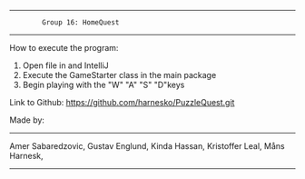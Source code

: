 **************************************************************
		    Group 16: HomeQuest
**************************************************************

How to execute the program:
1. Open file in and IntelliJ
2. Execute the GameStarter class in the main package
3. Begin playing with the "W" "A" "S" "D"keys


Link to Github:
https://github.com/harnesko/PuzzleQuest.git


Made by:
**********************
Amer Sabaredzovic,
Gustav Englund,
Kinda Hassan,
Kristoffer Leal,
Måns Harnesk,
**********************